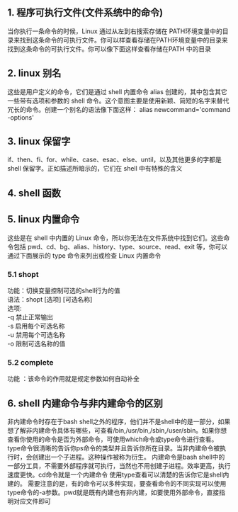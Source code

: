 ## 1. 程序可执行文件(文件系统中的命令)

当你执行一条命令的时候，Linux 通过从左到右搜索存储在 
PATH环境变量中的目录来找到这条命令的可执行文件。你可以样查看存储在PATH环境变量中的目录来找到这条命令的可执行文件。你可以像下面这样查看存储在PATH 中的目录

## 2. linux 别名

这些是用户定义的命令，它们是通过 shell 内置命令 alias 创建的，其中包含其它一些带有选项和参数的 shell 命令。这个意图主要是使用新颖、简短的名字来替代冗长的命令。创建一个别名的语法像下面这样：
alias newcommand='command -options'

## 3. linux 保留字

if、then、fi、for、while、case、esac、else、until，以及其他更多的字都是 shell 保留字。正如描述所暗示的，它们在 shell 中有特殊的含义

## 4. shell 函数

## 5. linux 内置命令

这些是在 shell 中内置的 Linux 命令，所以你无法在文件系统中找到它们。这些命令包括 pwd、cd、bg、alias、history、type、source、read、exit 等，你可以通过下面展示的 type 命令来列出或检查 Linux 内置命令

### 5.1 shopt

功能：切换变量控制可选的shell行为的值  
语法：shopt [选项] [可选名称]  
选项:  
-q 禁止正常输出  
-s 启用每个可选名称   
-u 禁用每个可选名称  
-o 限制可选名称的值 

### 5.2 complete  
功能 ：该命令的作用就是规定参数如何自动补全

## 6. shell 内建命令与非内建命令的区别

非内建命令时存在于bash shell之外的程序，他们并不是shell中的是一部分，如果想了解非内建命令具体有哪些，可查看/bin,/usr/bin,/sbin,/user/sbin。如果你想查看你使用的命令是否为外部命令，可使用which命令或type命令进行查看。
type命令很清晰的告诉你ps命令的类型并且告诉你所在目录。当非内建命令被执行时，会创建出一个子进程。这种操作被称为衍生。
内建命令是bash shell中的一部分工具，不需要外部程序就可执行，当然也不用创建子进程。效率更高，执行速度更快。cd命令就是一个内建命令
使用type查看可以清楚的告诉你它是shell内建的。 需要注意的是，有的命令可以多种实现，要查看命令的不同实现可以使用type命令的-a参数。pwd就是既有内建也有非内建，如要使用外部命令，直接指明对应文件即可